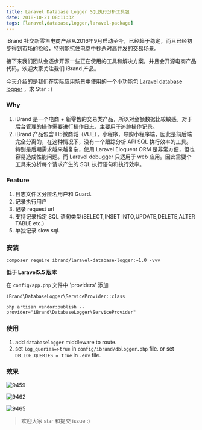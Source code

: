 ```yaml
---
title: Laravel Database Logger SQL执行分析工具包
date: 2018-10-21 08:11:32
tags: [laravel,database,logger,laravel-package]
---
```


iBrand 社交新零售电商产品从2016年9月启动至今，已经趋于稳定，而且已经初步得到市场的检验，特别能抗住电商中秒杀时高并发的交易场景。

接下来我们团队会逐步开源一些正在使用的工具和解决方案，并且会开源电商产品代码，欢迎大家关注我们 iBrand 产品。

今天介绍的是我们在实际应用场景中使用的一个小功能包 [Laravel database logger][1] ，求 Star : )

### Why

1. iBrand 是一个电商 + 新零售的交易类产品，所以对金额数据比较敏感。对于后台管理的操作需要进行操作日志，主要用于追踪操作记录。
2. iBrand 产品包含 H5微商城（VUE），小程序，导购小程序端，因此是前后端完全分离的，在这种情况下，没有一个跟踪分析 API SQL 执行效率的工具。特别是后期需求越来越复杂，使用 Laravel Eloquent ORM 是非常方便，但也容易造成性能问题。而 Laravel debugger 只适用于 web 应用。因此需要个工具来分析每个请求产生的 SQL 执行语句和执行效率。


### Feature

1. 日志文件区分匿名用户和 Guard.
2. 记录执行用户
3. 记录 request url
4. 支持记录指定 SQL 语句类型(SELECT,INSET INTO,UPDATE,DELETE,ALTER TABLE etc.)
5. 单独记录 slow sql.

### 安装

```
composer require ibrand/laravel-database-logger:~1.0 -vvv
```

**低于 Laravel5.5 版本**

在 `config/app.php` 文件中 'providers' 添加

```
iBrand\DatabaseLogger\ServiceProvider::class
```

`php artisan vendor:publish --provider="iBrand\DatabaseLogger\ServiceProvider" `


### 使用

1. add `databaselogger` middleware to route.
2. set `log_queries=>true` in `config/ibrand/dblogger.php` file. or set  `DB_LOG_QUERIES = true` in `.env` file.

### 效果

![9459](https://cdn.chenhow.com/ibrand-laravel-database-logger/1.png)

![9462](https://cdn.chenhow.com/ibrand-laravel-database-logger/2.png)

![9465](https://cdn.chenhow.com/ibrand-laravel-database-logger/3.png)

> 欢迎大家 star 和提交 issue   :)

[1]: https://github.com/ibrandcc/laravel-database-logger
